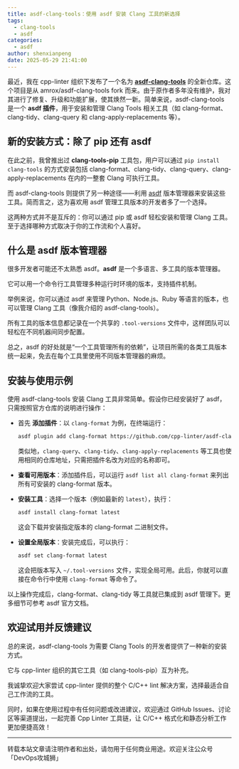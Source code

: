 ```yaml
---
title: asdf-clang-tools：使用 asdf 安装 Clang 工具的新选择
tags:
  - clang-tools
  - asdf
categories:
  - asdf
author: shenxianpeng
date: 2025-05-29 21:41:00
---
```


最近，我在 cpp-linter 组织下发布了一个名为 **[asdf-clang-tools](https://github.com/cpp-linter/asdf-clang-tools)** 的全新仓库。这个项目是从 amrox/asdf-clang-tools fork 而来。由于原作者多年没有维护，我对其进行了修复、升级和功能扩展，使其焕然一新。简单来说，asdf-clang-tools 是一个 **asdf 插件**，用于安装和管理 Clang Tools 相关工具（如 clang-format、clang-tidy、clang-query 和 clang-apply-replacements 等）。

## 新的安装方式：除了 pip 还有 asdf

在此之前，我曾推出过 **clang-tools-pip** 工具包，用户可以通过 `pip install clang-tools` 的方式安装包括 clang-format、clang-tidy、clang-query、clang-apply-replacements 在内的一整套 Clang 可执行工具。

而 asdf-clang-tools 则提供了另一种途径——利用 [asdf](https://asdf-vm.com) 版本管理器来安装这些工具。简而言之，这为喜欢用 asdf 管理工具版本的开发者多了一个选择。

这两种方式并不是互斥的：你可以通过 pip 或 asdf 轻松安装和管理 Clang 工具。至于选择哪种方式取决于你的工作流和个人喜好。

## 什么是 asdf 版本管理器

很多开发者可能还不太熟悉 asdf。**asdf** 是一个多语言、多工具的版本管理器。

它可以用一个命令行工具管理多种运行时环境的版本，支持插件机制。

举例来说，你可以通过 asdf 来管理 Python、Node.js、Ruby 等语言的版本，也可以管理 Clang 工具（像我介绍的 asdf-clang-tools）。

所有工具的版本信息都记录在一个共享的 `.tool-versions` 文件中，这样团队可以轻松在不同机器间同步配置。

总之，asdf 的好处就是“一个工具管理所有的依赖”，让项目所需的各类工具版本统一起来，免去在每个工具里使用不同版本管理器的麻烦。

## 安装与使用示例

使用 asdf-clang-tools 安装 Clang 工具非常简单。假设你已经安装好了 asdf，只需按照官方仓库的说明进行操作：

* 首先 **添加插件**：以 `clang-format` 为例，在终端运行：

  ```bash
  asdf plugin add clang-format https://github.com/cpp-linter/asdf-clang-tools.git
  ```

  类似地，`clang-query`、`clang-tidy`、`clang-apply-replacements` 等工具也使用相同的仓库地址，只需把插件名改为对应的名称即可。

* **查看可用版本**：添加插件后，可以运行 `asdf list all clang-format` 来列出所有可安装的 clang-format 版本。

* **安装工具**：选择一个版本（例如最新的 `latest`），执行：

  ```bash
  asdf install clang-format latest
  ```

  这会下载并安装指定版本的 clang-format 二进制文件。

* **设置全局版本**：安装完成后，可以执行：

  ```bash
  asdf set clang-format latest
  ```

  这会把版本写入 `~/.tool-versions` 文件，实现全局可用。此后，你就可以直接在命令行中使用 `clang-format` 等命令了。

以上操作完成后，clang-format、clang-tidy 等工具就已集成到 asdf 管理下。更多细节可参考 asdf 官方文档。

## 欢迎试用并反馈建议

总的来说，asdf-clang-tools 为需要 Clang Tools 的开发者提供了一种新的安装方式。

它与 cpp-linter 组织的其它工具（如 clang-tools-pip）互为补充。

我诚挚欢迎大家尝试 cpp-linter 提供的整个 C/C++ lint 解决方案，选择最适合自己工作流的工具。

同时，如果在使用过程中有任何问题或改进建议，欢迎通过 GitHub Issues、讨论区等渠道提出，一起完善 Cpp Linter 工具链，让 C/C++ 格式化和静态分析工作更加便捷高效！

---

转载本站文章请注明作者和出处，请勿用于任何商业用途。欢迎关注公众号「DevOps攻城狮」
